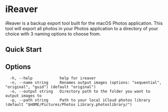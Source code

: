 # iReaver
iReaver is a backup export tool built for the macOS Photos application.
This tool will export all photos in your Photos application to a directory
of your choice with 3 naming options to choose from.

## Quick Start

## Options
```shell
  -h, --help            help for ireaver
  -n, --name string     Renames output images (options: "sequential", "original", "guid") (default "original")
  -o, --output string   Directory path to the folder you want to output images to
  -p, --path string     Path to your local iCloud photos library (default "$HOME/Pictures/Photos Library.photoslibrary/")
```